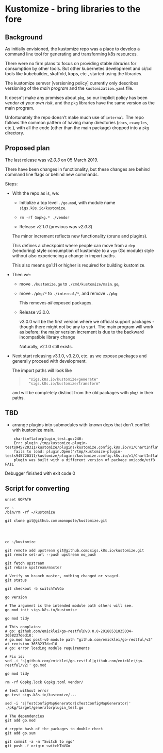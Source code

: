 # Kustomize - bring libraries to the fore

## Background

As initially envisioned, the kustomize repo was a place
to develop a command line tool for generating and
transforming k8s resources.

There were no firm plans to focus on providing stable
_libraries_ for consumption by other tools.  But other
kubernetes development and ci/cd tools like
kubebuilder, skaffold, kops, etc., started using the
libraries.

The kustomize semver [versioning policy] currently only
describes versioning of the _main program_ and the
`kustomization.yaml` file.

It doesn't make any promises about `pkg`, so our
implicit policy has been _vendor at your own risk_, and
the `pkg` libraries have the same version as the main
program.

Unfortunately the repo doesn't make much use of
`internal`.  The repo follows the common pattern of
having many directories (`docs`, `examples`, etc.),
with all the code (other than the main package) dropped
into a `pkg` directory.

## Proposed plan

The last release was _v2.0.3_ on 05 March 2019.

There have been changes in functionality, but these
changes are behind command line flags or behind new
commands.

Steps:

 * With the repo as is, we:

   * Initialize a top level `./go.mod`, with module name
     `sigs.k8s.io/kustomize`.

   * `rm -rf Gopkg.* ./vendor`

   * Release _v2.1.0_ (previous was _v2.0.3_)

   The minor increment reflects new functionality (prune
   and plugins).

   This defines a checkpoint where people can move from
   a `dep` (vendoring) style consumption of kustomize
   to a `vgo` (Go module) style without also
   experiencing a change in import paths.

   This also means go1.11 or higher is required for building
   kustomize.

 * Then we:

   * move `./kustomize.go` to `./cmd/kustomize/main.go`,

   * move `./pkg/*` to `./internal/*`, and remove `./pkg`

     This removes _all_ exposed packages.

   * Release v3.0.0.

     v3.0.0 will be the first version where we official
     support packages - though there might not be any
     to start.  The main program will work as before;
     the major version increment is due to the backward
     incompatible library change

     Naturally, v2.1.0 still exists.

 * Next start releasing v3.1.0, v3.2.0, etc. as we
   expose packages and generally proceed with
   development.

   The import paths will look like

   > ```
   >   "sigs.k8s.io/kustomize/generate"
   >   "sigs.k8s.io/kustomize/transform"
   > ```

   and will be completely distinct from the old packages with `pkg/`
   in their paths.

[no longer live]: https://github.com/golang-standards/project-layout/issues/10
[versioning]: https://github.com/kubernetes-sigs/kustomize/blob/master/docs/versioningPolicy.md


## TBD

 *  arrange plugins into submodules with known deps that don't
    conflict with kustomize main.

```
    chartinflatorplugin_test.go:240:
    Err: plugin /tmp/kustomize-plugin-tests945720311/kustomize/plugins/kustomize.config.k8s.io/v1/ChartInflator.so
    fails to load: plugin.Open("/tmp/kustomize-plugin-tests945720311/kustomize/plugins/kustomize.config.k8s.io/v1/ChartInflator"):
    plugin was built with a different version of package unicode/utf8
FAIL
```
Debugger finished with exit code 0



## Script for converting

```
unset GOPATH

cd ~
/bin/rm -rf ~/kustomize

git clone git@github.com:monopole/kustomize.git




cd ~/kustomize

git remote add upstream git@github.com:sigs.k8s.io/kustomize.git
git remote set-url --push upstream no_push

git fetch upstream
git rebase upstream/master

# Verify on branch master, nothing changed or staged.
git status

git checkout -b switchToVGo

go version

# The argument is the intended module path others will see.
go mod init sigs.k8s.io/kustomize

go mod tidy

# This complains:
# go: github.com/emicklei/go-restful@v0.0.0-20180531035034-3658237ded10:
# go.mod has post-v0 module path "github.com/emicklei/go-restful/v2" at revision 3658237ded10
# go: error loading module requirements

# Fix is:
sed -i 's|github.com/emicklei/go-restful|github.com/emicklei/go-restful/v2|' go.mod 

go mod tidy

rm -rf Gopkg.lock Gopkg.toml vendor/

# test without error
go test sigs.k8s.io/kustomize/...

sed -i 's|TestConfigMapGenerator|xTestConfigMapGenerator|' ./pkg/target/generatorplugin_test.go

# The dependencies
git add go.mod

# crypto hash of the packages to double check
git add go.sum

git commit -a -m "Switch to vgo"
git push -f origin switchToVGo


```



